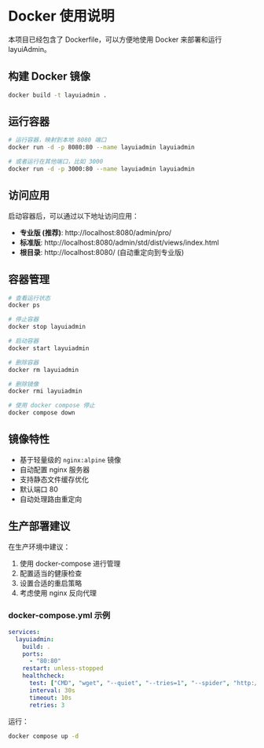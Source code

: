 # Docker 使用说明

本项目已经包含了 Dockerfile，可以方便地使用 Docker 来部署和运行 layuiAdmin。

## 构建 Docker 镜像

```bash
docker build -t layuiadmin .
```

## 运行容器

```bash
# 运行容器，映射到本地 8080 端口
docker run -d -p 8080:80 --name layuiadmin layuiadmin

# 或者运行在其他端口，比如 3000
docker run -d -p 3000:80 --name layuiadmin layuiadmin
```

## 访问应用

启动容器后，可以通过以下地址访问应用：

- **专业版 (推荐)**: http://localhost:8080/admin/pro/
- **标准版**: http://localhost:8080/admin/std/dist/views/index.html
- **根目录**: http://localhost:8080/ (自动重定向到专业版)

## 容器管理

```bash
# 查看运行状态
docker ps

# 停止容器
docker stop layuiadmin

# 启动容器
docker start layuiadmin

# 删除容器
docker rm layuiadmin

# 删除镜像
docker rmi layuiadmin

# 使用 docker compose 停止
docker compose down
```

## 镜像特性

- 基于轻量级的 `nginx:alpine` 镜像
- 自动配置 nginx 服务器
- 支持静态文件缓存优化
- 默认端口 80
- 自动处理路由重定向

## 生产部署建议

在生产环境中建议：

1. 使用 docker-compose 进行管理
2. 配置适当的健康检查
3. 设置合适的重启策略
4. 考虑使用 nginx 反向代理

### docker-compose.yml 示例

```yaml
services:
  layuiadmin:
    build: .
    ports:
      - "80:80"
    restart: unless-stopped
    healthcheck:
      test: ["CMD", "wget", "--quiet", "--tries=1", "--spider", "http://localhost/admin/pro/"]
      interval: 30s
      timeout: 10s
      retries: 3
```

运行：
```bash
docker compose up -d
```